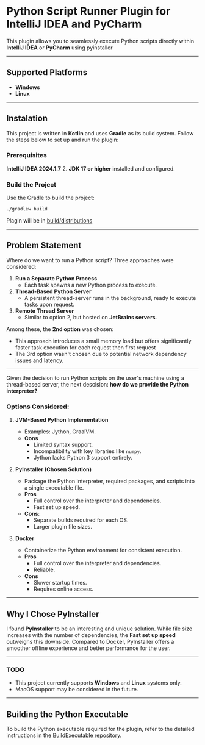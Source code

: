 # Python Script Runner Plugin for IntelliJ IDEA and PyCharm

This plugin allows you to seamlessly execute Python scripts directly within **IntelliJ IDEA** or **PyCharm** using pyinstaller

---

## Supported Platforms
- **Windows**
- **Linux**

---

## Instalation

This project is written in **Kotlin** and uses **Gradle** as its build system. Follow the steps below to set up and run the plugin:

### Prerequisites

**IntelliJ IDEA 2024.1.7** 
2. **JDK 17 or higher** installed and configured.

### Build the Project

Use the Gradle to build the project:

```bash
./gradlew build
```

Plagin will be in [build/distributions](build/distributions)

---

## Problem Statement

Where do we want to run a Python script? Three approaches were considered:
1. **Run a Separate Python Process**
   - Each task spawns a new Python process to execute.
2. **Thread-Based Python Server**
   - A persistent thread-server runs in the background, ready to execute tasks upon request.
3. **Remote Thread Server**
   - Similar to option 2, but hosted on **JetBrains servers**.

Among these, the **2nd option** was chosen:
- This approach introduces a small memory load but offers significantly faster task execution for each request then first request
- The 3rd option wasn't chosen due to potential network dependency issues and latency.

---

Given the decision to run Python scripts on the user's machine using a thread-based server, the next descision: **how do we provide the Python interpreter?**

### Options Considered:

1. **JVM-Based Python Implementation**
   - Examples: Jython, GraalVM.
   - **Cons**
     - Limited syntax support.
     - Incompatibility with key libraries like `numpy`.
     - Jython lacks Python 3 support entirely.

2. **PyInstaller (Chosen Solution)**
   - Package the Python interpreter, required packages, and scripts into a single executable file.
   - **Pros**
     - Full control over the interpreter and dependencies.
     - Fast set up speed.
   - **Cons**:
     - Separate builds required for each OS.
     - Larger plugin file sizes.

3. **Docker**
   - Containerize the Python environment for consistent execution.
   - **Pros**
     - Full control over the interpreter and dependencies.
     - Reliable.
   - **Cons**
     - Slower startup times.
     - Requires online access.

---

## Why I Chose PyInstaller

I found **PyInstaller** to be an interesting and unique solution. While file size increases with the number of dependencies, the **Fast set up speed** outweighs this downside. Compared to Docker, PyInstaller offers a smoother offline experience and better performance for the user.

--- 

### TODO
- This project currently supports **Windows** and **Linux** systems only.
- MacOS support may be considered in the future.

---

## Building the Python Executable

To build the Python executable required for the plugin, refer to the detailed instructions in the [BuildExecutable repository](https://github.com/vsgol/BuildExecutable).

